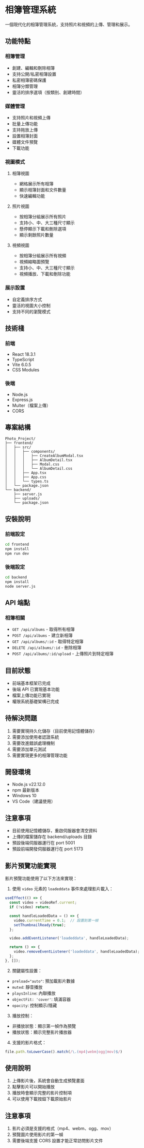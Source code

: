 # 相簿管理系統

一個現代化的相簿管理系統，支持照片和視頻的上傳、管理和展示。

## 功能特點

### 相簿管理
- 創建、編輯和刪除相簿
- 支持公開/私密相簿設置
- 私密相簿密碼保護
- 相簿分類管理
- 靈活的排序選項（按類別、創建時間）

### 媒體管理
- 支持照片和視頻上傳
- 批量上傳功能
- 支持拖放上傳
- 設置相簿封面
- 媒體文件預覽
- 下載功能

### 視圖模式
1. 相簿視圖
   - 網格展示所有相簿
   - 顯示相簿封面和文件數量
   - 快速編輯功能

2. 照片視圖
   - 按相簿分組展示所有照片
   - 支持小、中、大三種尺寸顯示
   - 懸停顯示下載和刪除選項
   - 顯示剩餘照片數量

3. 視頻視圖
   - 按相簿分組展示所有視頻
   - 視頻縮略圖預覽
   - 支持小、中、大三種尺寸顯示
   - 視頻播放、下載和刪除功能

### 展示設置
- 自定義排序方式
- 靈活的視圖大小控制
- 支持不同的瀏覽模式

## 技術棧

### 前端
- React 18.3.1
- TypeScript
- Vite 6.0.5
- CSS Modules

### 後端
- Node.js
- Express.js
- Multer（檔案上傳）
- CORS

## 專案結構
```
Photo_Project/
├── frontend/
│   ├── src/
│   │   ├── components/
│   │   │   ├── CreateAlbumModal.tsx
│   │   │   ├── AlbumDetail.tsx
│   │   │   ├── Modal.css
│   │   │   └── AlbumDetail.css
│   │   ├── App.tsx
│   │   ├── App.css
│   │   └── types.ts
│   └── package.json
└── backend/
    ├── server.js
    ├── uploads/
    └── package.json
```

## 安裝說明

### 前端設定
```bash
cd frontend
npm install
npm run dev
```

### 後端設定
```bash
cd backend
npm install
node server.js
```

## API 端點

### 相簿相關
- `GET /api/albums` - 取得所有相簿
- `POST /api/albums` - 建立新相簿
- `GET /api/albums/:id` - 取得特定相簿
- `DELETE /api/albums/:id` - 刪除相簿
- `POST /api/albums/:id/upload` - 上傳照片到特定相簿

## 目前狀態
- 前端基本框架已完成
- 後端 API 已實現基本功能
- 檔案上傳功能已實現
- 權限系統基礎架構已完成

## 待解決問題
1. 需要實現持久化儲存（目前使用記憶體儲存）
2. 需要添加使用者認證系統
3. 需要改進錯誤處理機制
4. 需要添加單元測試
5. 需要實現更多的相簿管理功能

## 開發環境
- Node.js v22.12.0
- npm 最新版本
- Windows 10
- VS Code（建議使用）

## 注意事項
- 目前使用記憶體儲存，重啟伺服器會清空資料
- 上傳的檔案儲存在 backend/uploads 目錄
- 預設後端伺服器運行在 port 5001
- 預設前端開發伺服器運行在 port 5173

## 影片預覽功能實現

影片預覽功能使用了以下方法來實現：

1. 使用 `video` 元素的 `loadeddata` 事件來處理影片載入：
```typescript
useEffect(() => {
  const video = videoRef.current;
  if (!video) return;

  const handleLoadedData = () => {
    video.currentTime = 0.1;  // 設置到第一幀
    setThumbnailReady(true);
  };

  video.addEventListener('loadeddata', handleLoadedData);

  return () => {
    video.removeEventListener('loadeddata', handleLoadedData);
  };
}, []);
```

2. 關鍵屬性設置：
- `preload="auto"`: 預加載影片數據
- `muted`: 靜音播放
- `playsInline`: 內聯播放
- `objectFit: 'cover'`: 填滿容器
- `opacity`: 控制顯示/隱藏

3. 播放控制：
- 非播放狀態：顯示第一幀作為預覽
- 播放狀態：顯示完整影片播放器

4. 支援的影片格式：
```typescript
file.path.toLowerCase().match(/\.(mp4|webm|ogg|mov)$/)
```

## 使用說明

1. 上傳影片後，系統會自動生成預覽畫面
2. 點擊影片可以開始播放
3. 播放時會顯示完整的影片控制項
4. 可以使用下載按鈕下載原始影片

## 注意事項

1. 影片必須是支援的格式（mp4、webm、ogg、mov）
2. 預覽圖片使用影片的第一幀
3. 需要後端支援 CORS 設置才能正常訪問影片文件 